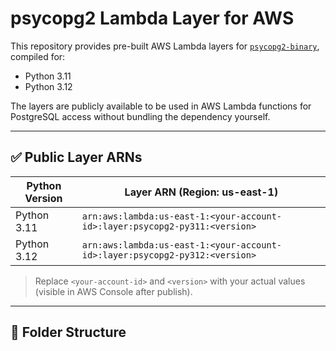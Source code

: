 # psycopg2 Lambda Layer for AWS

This repository provides pre-built AWS Lambda layers for [`psycopg2-binary`](https://pypi.org/project/psycopg2-binary/), compiled for:

- Python 3.11
- Python 3.12

The layers are publicly available to be used in AWS Lambda functions for PostgreSQL access without bundling the dependency yourself.

---

## ✅ Public Layer ARNs

| Python Version | Layer ARN (Region: us-east-1) |
|----------------|-------------------------------|
| Python 3.11    | `arn:aws:lambda:us-east-1:<your-account-id>:layer:psycopg2-py311:<version>` |
| Python 3.12    | `arn:aws:lambda:us-east-1:<your-account-id>:layer:psycopg2-py312:<version>` |

> Replace `<your-account-id>` and `<version>` with your actual values (visible in AWS Console after publish).

---

## 🧱 Folder Structure

